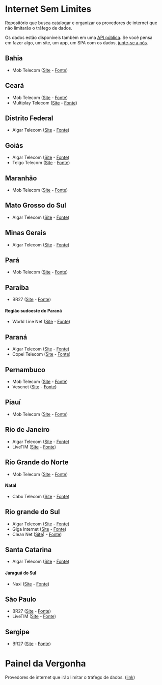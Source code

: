 # Internet Sem Limites
Repositório que busca catalogar e organizar os provedores de internet que não limitarão o tráfego de dados.

Os dados estão disponíveis também em uma [API pública](http://github.com/cuducos/InternetSemLimitesCMS). Se você pensa em fazer algo, um site, um app, um SPA com os dados, [junte-se a nós](https://github.com/jlcarvalho/InternetSemLimites/issues/9).

## Bahia
- Mob Telecom ([Site](http://www.mobtelecom.com.br/) - [Fonte](https://archive.is/v5Ajk))

## Ceará
- Mob Telecom ([Site](http://www.mobtelecom.com.br/) - [Fonte](https://archive.is/v5Ajk))
- Multiplay Telecom ([Site](http://www.multiplaytelecom.com.br/) - [Fonte](https://archive.is/aLHyp))

## Distrito Federal
- Algar Telecom ([Site](http://www.algartelecom.com.br/) - [Fonte](https://archive.is/Lzgc0))

## Goiás
- Algar Telecom ([Site](http://www.algartelecom.com.br/) - [Fonte](https://archive.is/Lzgc0))
- Telgo Telecom ([Site](http://telgo.com.br/) - [Fonte](https://archive.is/2Hm37))

## Maranhão
- Mob Telecom ([Site](http://www.mobtelecom.com.br/) - [Fonte](https://archive.is/v5Ajk))

## Mato Grosso do Sul
- Algar Telecom ([Site](http://www.algartelecom.com.br/) - [Fonte](https://archive.is/Lzgc0))

## Minas Gerais
- Algar Telecom ([Site](http://www.algartelecom.com.br/) - [Fonte](https://archive.is/Lzgc0))

## Pará
- Mob Telecom ([Site](http://www.mobtelecom.com.br/) - [Fonte](https://archive.is/v5Ajk))

## Paraíba
- BR27 ([Site](http://www.br27.com.br/) - [Fonte](https://archive.is/rggZG))

#### Região sudoeste do Paraná
- World Line Net ([Site](http://www.wln.com.br/) - [Fonte](https://archive.is/EyE6N))

## Paraná
- Algar Telecom ([Site](http://www.algartelecom.com.br/) - [Fonte](https://archive.is/Lzgc0))
- Copel Telecom ([Site](http://www.copeltelecom.com/site/) - [Fonte](https://archive.is/YWaqe))

## Pernambuco
- Mob Telecom ([Site](http://www.mobtelecom.com.br/) - [Fonte](https://archive.is/v5Ajk))
- Vescnet ([Site](http://www.vescnet.com.br/) - [Fonte](https://archive.is/XAMlb))

## Piauí
- Mob Telecom ([Site](http://www.mobtelecom.com.br/) - [Fonte](https://archive.is/v5Ajk))

## Rio de Janeiro
- Algar Telecom ([Site](http://www.algartelecom.com.br/) - [Fonte](https://archive.is/Lzgc0))
- LiveTIM ([Site](http://www.livetim.tim.com.br/) - [Fonte](https://archive.is/H5kYp))

## Rio Grande do Norte
- Mob Telecom ([Site](http://www.mobtelecom.com.br/) - [Fonte](https://archive.is/v5Ajk))

#### Natal
- Cabo Telecom ([Site](http://cabotelecom.com.br) - [Fonte](https://archive.is/fsw4q))

## Rio grande do Sul
- Algar Telecom ([Site](http://www.algartelecom.com.br/) - [Fonte](https://archive.is/Lzgc0))
- Giga Internet ([Site](http://www.giga.com.br/) - [Fonte](https://archive.is/58NZ5))
- Clean Net ([Site](http://www.cleannet.com.br/)) - [Fonte](https://www.facebook.com/CleanNet/photos/a.522499904438598.115498.202836203071638/1176019202419995/?type=3&theater))

## Santa Catarina
- Algar Telecom ([Site](http://www.algartelecom.com.br/) - [Fonte](https://archive.is/Lzgc0))

#### Jaraguá do Sul
- Naxi ([Site](http://www.naxi.com.br/) - [Fonte](https://archive.is/nclhr))

## São Paulo
- BR27 ([Site](http://www.br27.com.br/) - [Fonte](https://archive.is/rggZG))
- LiveTIM ([Site](http://www.livetim.tim.com.br/) - [Fonte](https://archive.is/H5kYp))

## Sergipe
- BR27 ([Site](http://www.br27.com.br/) - [Fonte](https://archive.is/rggZG))

# Painel da Vergonha
Provedores de internet que irão limitar o tráfego de dados. ([link](HALL_OF_SHAME.md))
